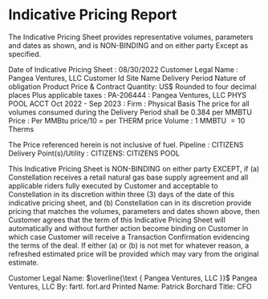 # Indicative Pricing Report 

The Indicative Pricing Sheet provides representative volumes, parameters and dates as shown, and is NON-BINDING and on either party Except as specified.

Date of Indicative Pricing Sheet : 08/30/2022
Customer Legal Name : Pangea Ventures, LLC
Customer Id
Site Name
Delivery Period
Nature of obligation
Product
Price \& Contract Quantity:
US\$ Rounded to four decimal places
Plus applicable taxes
: PA-206444
: Pangea Ventures, LLC PHYS POOL ACCT
Oct 2022 - Sep 2023
: Firm
: Physical Basis
The price for all volumes consumed during the Delivery Period shall be 0.384 per MMBTU
Price : Per MMBtu price/10 = per THERM price
Volume : 1 MMBTU $=10$ Therms

The Price referenced herein is not inclusive of fuel.
Pipeline
: CITIZENS
Delivery Point(s)/Utility : CITIZENS: CITIZENS POOL

This Indicative Pricing Sheet is NON-BINDING on either party EXCEPT, if (a) Constellation receives a retail natural gas base supply agreement and all applicable riders fully executed by Customer and acceptable to Constellation in its discretion within three (3) days of the date of this indicative pricing sheet, and (b) Constellation can in its discretion provide pricing that matches the volumes, parameters and dates shown above, then Customer agrees that the term of this Indicative Pricing Sheet will automatically and without further action become binding on Customer in which case Customer will receive a Transaction Confirmation evidencing the terms of the deal. If either (a) or (b) is not met for whatever reason, a refreshed estimated price will be provided which may vary from the original estimate.

Customer Legal Name: $\overline{\text { Pangea Ventures, LLC }}$ Pangea Ventures, LLC
By: fartl. forl.ard
Printed Name: Patrick Borchard
Title:
CFO
